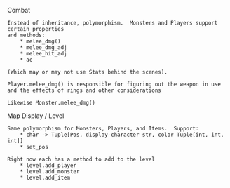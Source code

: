 Combat

    Instead of inheritance, polymorphism.  Monsters and Players support certain properties
    and methods:
        * melee_dmg()
        * melee_dmg_adj
        * melee_hit_adj
        * ac

    (Which may or may not use Stats behind the scenes).
    
    Player.melee_dmg() is responsible for figuring out the weapon in use and the effects of rings and other considerations
    
    Likewise Monster.melee_dmg()
    
Map Display / Level

    Same polymorphism for Monsters, Players, and Items.  Support:
        * char -> Tuple[Pos, display-character str, color Tuple[int, int, int]]
        * set_pos
        
    Right now each has a method to add to the level
        * level.add_player
        * level.add_monster
        * level.add_item
